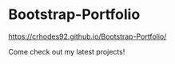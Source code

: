 # Bootstrap-Portfolio

https://crhodes92.github.io/Bootstrap-Portfolio/

Come check out my latest projects!
